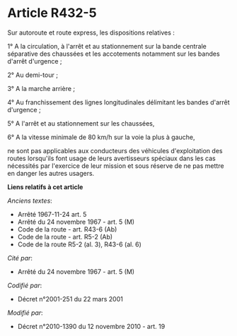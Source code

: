 # Article R432-5

Sur autoroute et route express, les dispositions relatives :

1° A la circulation, à l'arrêt et au stationnement sur la bande centrale séparative des chaussées et les accotements
notamment sur les bandes d'arrêt d'urgence ;

2° Au demi-tour ;

3° A la marche arrière ;

4° Au franchissement des lignes longitudinales délimitant les bandes d'arrêt d'urgence ;

5° A l'arrêt et au stationnement sur les chaussées,

6° A la vitesse minimale de 80 km/h sur la voie la plus à gauche, 

ne sont pas applicables aux conducteurs des véhicules d'exploitation des routes lorsqu'ils font usage de leurs avertisseurs
spéciaux dans les cas nécessités par l'exercice de leur mission et sous réserve de ne pas mettre en danger les autres
usagers.

**Liens relatifs à cet article**

_Anciens textes_:

  - Arrêté 1967-11-24 art. 5
  - Arrêté du 24 novembre 1967 - art. 5 (M)
  - Code de la route - art. R43-6 (Ab)
  - Code de la route - art. R5-2 (Ab)
  - Code de la route R5-2 (al. 3), R43-6 (al. 6)

_Cité par_:

  - Arrêté du 24 novembre 1967 - art. 5 (M)

_Codifié par_:

  - Décret n°2001-251 du 22 mars 2001

_Modifié par_:

  - Décret n°2010-1390 du 12 novembre 2010 - art. 19
